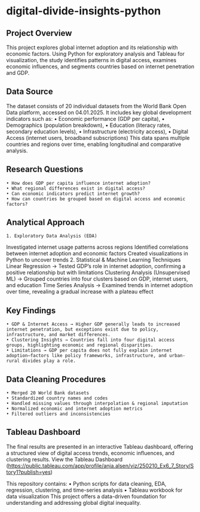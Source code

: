 # digital-divide-insights-python

## Project Overview
This project explores global internet adoption and its relationship with economic factors. Using Python for exploratory analysis and Tableau for visualization, the study identifies patterns in digital access, examines economic influences, and segments countries based on internet penetration and GDP.

## Data Source
The dataset consists of 20 individual datasets from the World Bank Open Data platform, accessed on 04.01.2025. It includes key global development indicators such as:
	• Economic performance (GDP per capita),
	• Demographics (population breakdown),
	• Education (literacy rates, secondary education levels),
	• Infrastructure (electricity access),
	• Digital Access (internet users, broadband subscriptions)
This data spans multiple countries and regions over time, enabling longitudinal and comparative analysis.

## Research Questions
	• How does GDP per capita influence internet adoption?
	• What regional differences exist in digital access?
	• Can economic indicators predict internet growth?
	• How can countries be grouped based on digital access and economic factors?

## Analytical Approach
	1. Exploratory Data Analysis (EDA)
Investigated internet usage patterns across regions Identified correlations between internet adoption and economic factors Created visualizations in Python to uncover trends
	2. Statistical & Machine Learning Techniques
Linear Regression → Tested GDP’s role in internet adoption, confirming a positive relationship but with limitations Clustering Analysis (Unsupervised ML) → Grouped countries into four clusters based on GDP, internet users, and education Time Series Analysis → Examined trends in internet adoption over time, revealing a gradual increase with a plateau effect

## Key Findings
	• GDP & Internet Access → Higher GDP generally leads to increased internet penetration, but exceptions exist due to policy, infrastructure, and market differences.
	• Clustering Insights → Countries fall into four digital access groups, highlighting economic and regional disparities.
	• Limitations → GDP per capita does not fully explain internet adoption—factors like policy frameworks, infrastructure, and urban-rural divides play a role.

## Data Cleaning Procedures
	• Merged 20 World Bank datasets
	• Standardized country names and codes
	• Handled missing values through interpolation & regional imputation
	• Normalized economic and internet adoption metrics
	• Filtered outliers and inconsistencies

## Tableau Dashboard
The final results are presented in an interactive Tableau dashboard, offering a structured view of digital access trends, economic influences, and clustering results. View the Tableau Dashboard (https://public.tableau.com/app/profile/anja.alsen/viz/250210_Ex6_7_Story/Story1?publish=yes)

This repository contains:
	• Python scripts for data cleaning, EDA, regression, clustering, and time-series analysis
	• Tableau workbook for data visualization
This project offers a data-driven foundation for understanding and addressing global digital inequality.

